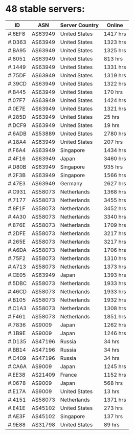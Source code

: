 # 48 stable servers:

| ID | ASN | Server Country | Online |
| ------ | ------ | ------ | ------ |
| #.6EF8 | AS63949 | United States | 1417 hrs |
| #.D363 | AS63949 | United States | 1323 hrs |
| #.BA95 | AS63949 | United States | 1325 hrs |
| #.8051 | AS63949 | United States | 813 hrs |
| #.1449 | AS63949 | United States | 1331 hrs |
| #.75DF | AS63949 | United States | 1319 hrs |
| #.39CD | AS63949 | United States | 1322 hrs |
| #.B445 | AS63949 | United States | 170 hrs |
| #.07F7 | AS63949 | United States | 1424 hrs |
| #.0E7E | AS63949 | United States | 1321 hrs |
| #.285D | AS63949 | United States | 25 hrs |
| #.DCF9 | AS63949 | United States | 19 hrs |
| #.6ADB | AS53889 | United States | 2780 hrs |
| #.18A4 | AS63949 | United States | 207 hrs |
| #.F6A4 | AS63949 | Singapore | 1434 hrs |
| #.4F16 | AS63949 | Japan | 3460 hrs |
| #.D80B | AS63949 | Singapore | 935 hrs |
| #.2F3B | AS63949 | Singapore | 1566 hrs |
| #.47E3 | AS63949 | Germany | 2627 hrs |
| #.C931 | AS58073 | Netherlands | 1368 hrs |
| #.7177 | AS58073 | Netherlands | 3455 hrs |
| #.8F1F | AS58073 | Netherlands | 3452 hrs |
| #.4A30 | AS58073 | Netherlands | 3340 hrs |
| #.876E | AS58073 | Netherlands | 1709 hrs |
| #.2DFE | AS58073 | Netherlands | 3217 hrs |
| #.265E | AS58073 | Netherlands | 3217 hrs |
| #.A6DA | AS58073 | Netherlands | 1706 hrs |
| #.75F2 | AS58073 | Netherlands | 1310 hrs |
| #.A713 | AS58073 | Netherlands | 1373 hrs |
| #.CE05 | AS63949 | Japan | 1393 hrs |
| #.5DBC | AS58073 | Netherlands | 1933 hrs |
| #.46CD | AS58073 | Netherlands | 1933 hrs |
| #.B105 | AS58073 | Netherlands | 1932 hrs |
| #.C1A3 | AS58073 | Netherlands | 1308 hrs |
| #.F461 | AS58073 | Netherlands | 1851 hrs |
| #.7836 | AS9009 | Japan | 1262 hrs |
| #.1B9E | AS9009 | Japan | 1246 hrs |
| #.D135 | AS47196 | Russia | 34 hrs |
| #.BB14 | AS47196 | Russia | 34 hrs |
| #.C409 | AS47196 | Russia | 34 hrs |
| #.CA6A | AS9009 | Japan | 1245 hrs |
| #.EE38 | AS21409 | France | 1152 hrs |
| #.0678 | AS9009 | Japan | 568 hrs |
| #.E17A | AS9009 | United States | 13 hrs |
| #.4151 | AS58073 | Netherlands | 1371 hrs |
| #.E41E | AS45102 | United States | 273 hrs |
| #.AE3F | AS45102 | Singapore | 137 hrs |
| #.9E88 | AS31798 | United States | 89 hrs |


